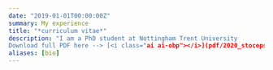 ```yaml
---
date: "2019-01-01T00:00:00Z"
summary: My experience
title: "*curriculum vitae*"
description: "I am a PhD student at Nottingham Trent University
Download full PDF here --> [<i class="ai ai-obp"></i>](pdf/2020_stoceps.pdf)"
aliases: [bio]
---
```

